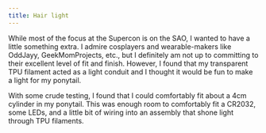 ```yaml
---
title: Hair light
---
```


While most of the focus at the Supercon is on the SAO, I wanted to have a little something extra. I admire cosplayers and wearable-makers like OddJayy, GeekMomProjects, etc., but I definitely am not up to committing to their excellent level of fit and finish. However, I found that my transparent TPU filament acted as a light conduit and I thought it would be fun to make a light for my ponytail.

With some crude testing, I found that I could comfortably fit about a 4cm cylinder in my ponytail. This was enough room to comfortably fit a CR2032, some LEDs, and a little bit of wiring into an assembly that shone light through TPU filaments.
